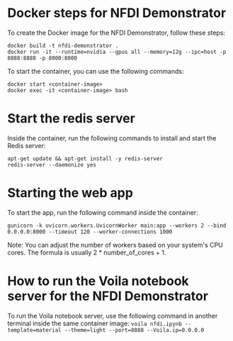 # Docker steps for NFDI Demonstrator
To create the Docker image for the NFDI Demonstrator, follow these steps:
```
docker build -t nfdi-demonstrator .
docker run -it --runtime=nvidia --gpus all --memory=12g --ipc=host -p 8888:8888 -p 8000:8000
```
To start the container, you can use the following commands:
```
docker start <container-image>
docker exec -it <container-image> bash
```
# Start the redis server
Inside the container, run the following commands to install and start the Redis server:
```
apt-get update && apt-get install -y redis-server
redis-server --daemonize yes
```
# Starting the web app
To start the app, run the following command inside the container:
```
gunicorn -k uvicorn.workers.UvicornWorker main:app --workers 2 --bind 0.0.0.0:8000 --timeout 120 --worker-connections 1000
```
Note: You can adjust the number of workers based on your system's CPU cores. The formula is usually 2 * number_of_cores + 1.
# How to run the Voila notebook server for the NFDI Demonstrator
To run the Voila notebook server, use the following command in another terminal inside the same container image:
```voila nfdi.ipynb --template=material --theme=light --port=8888 --Voila.ip=0.0.0.0```
